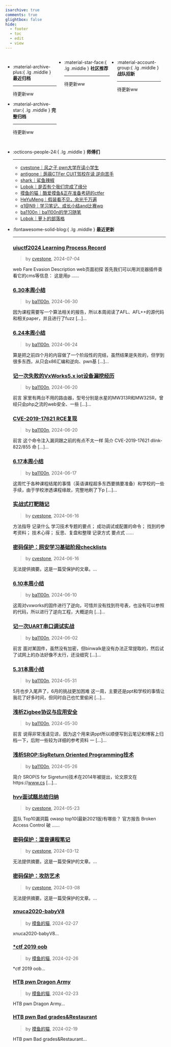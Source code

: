```yaml
---
isarchive: true
comments: true
glightbox: false
hide:
  - footer
  - toc
  - edit
  - view
---
```


<div class="grid" style="display: grid;grid-template-columns: 32% 33% 32%;" markdown>

<div class="grid cards" style="display: grid; grid-template-columns: 1fr;" markdown>

-   :material-archive-plus:{ .lg .middle } __最近归档__

    ---

    待更新ww


-   :material-archive-star:{ .lg .middle } __完整归档__

    ---

    待更新ww



</div>

<div class="grid cards" markdown>

-   :material-star-face:{ .lg .middle } __社区推荐__

    ---

    待更新ww


</div>

<div class="grid cards" markdown>

-   :material-account-group:{ .lg .middle } __战队招新__

    ---

    待更新ww


</div>

</div>

<div class="grid cards" markdown>

-   :octicons-people-24:{ .lg .middle } __师傅们__

    ---
    - [cvestone｜风之子 pwn大学在读小学生](https://www.su-cvestone.cn/)
    - [antigone｜蒟蒻CTFer CUIT驾校在读 逆向苦手](https://antigone4224.github.io/)
    - [shark｜鲨鱼辣椒](https://www.shark45.cn/)
    - [Lobok｜是否有个我们完成了缘分](http://dis4.cn/)
    - [摸鱼的猫｜酷爱摸鱼&正在准备考研的ctfer](https://blog.csdn.net/qq_62172019/)
    - [HeYuMeng｜假装看不见，余光千万遍](http://www.heyumeng.online/)
    - [q1@N9｜学习笔记、成长小结and比赛wp](https://qsheep24.wordpress.com)
    - [ba1100n｜ba1100n的学习随笔](http://www.ba1100n.tech)
    - [Lobok｜萝卜的部落格](https://dis4.cn)

</div>
<div class="grid cards" markdown>

-   :fontawesome-solid-blog:{ .lg .middle } __最近更新__

    ---
    ### [uiuctf2024 Learning Process Record](https://www.su-cvestone.cn/445/)  
    >by [cvestone](https://www.su-cvestone.cn/), 2024-07-04

    web Fare Evasion Description web页面初探 首先我们可以用浏览器插件查看它的cms等信息： 这是用p ......
    ### [6.30本周小结](http://ba1100n.tech/after_meal/6-30%e6%9c%ac%e5%91%a8%e5%b0%8f%e7%bb%93/)  
    >by [ba1100n](http://www.ba1100n.tech), 2024-06-30

    因为课程需要写一个算法相关的报告，所以本周阅读了AFL、AFL++的源代码和相关paper，并且进行了fuzz […]...
    ### [6.24本周小结](http://ba1100n.tech/after_meal/6-24%e6%9c%ac%e5%91%a8%e5%b0%8f%e7%bb%93/)  
    >by [ba1100n](http://www.ba1100n.tech), 2024-06-24

    算是把之前四个月的内容做了一个阶段性的完结，虽然结果是失败的，但学到很多东西，从只会x86汇编和逆向、pwn基 […]...
    ### [记一次失败的VxWorks5.x iot设备漏挖经历](http://ba1100n.tech/iot_security/%e8%ae%b0%e4%b8%80%e6%ac%a1%e5%a4%b1%e8%b4%a5%e7%9a%84vxworks5-x-iot%e8%ae%be%e5%a4%87%e6%bc%8f%e6%8c%96%e7%bb%8f%e5%8e%86/)  
    >by [ba1100n](http://www.ba1100n.tech), 2024-06-20

    前言 家里有两台不用的路由器，型号分别是水星的MW313R和MW325R，曾经只会php之流的web安全、一些 […]...
    ### [CVE-2019-17621 RCE复现](http://ba1100n.tech/iot_security/cve-2019-17621-rce%e5%a4%8d%e7%8e%b0/)  
    >by [ba1100n](http://www.ba1100n.tech), 2024-06-20

    前言 这个命令注入漏洞跟之前的有点不太一样 简介 CVE-2019-17621 dlink-822/855 命 […]...
    ### [6.17本周小结](http://ba1100n.tech/after_meal/6-17%e6%9c%ac%e5%91%a8%e5%b0%8f%e7%bb%93/)  
    >by [ba1100n](http://www.ba1100n.tech), 2024-06-17

    这周忙于各种课程结尾的事情（英语课程超多东西要搞要准备）和学校的一些手续，由于学校渗透课程缘故，完整地刷了下p […]...
    ### [实战式打靶随记](https://www.su-cvestone.cn/423/)  
    >by [cvestone](https://www.su-cvestone.cn/), 2024-06-16

    方法指导 记录什么 学习技术专题的要点； 成功调试或配置的命令； 找到的参考资料； 技术⼼得； 反思、复盘和整理 记录方式 要点式 ......
    ### [密码保护：网安学习基础阶段checklists](https://www.su-cvestone.cn/419/)  
    >by [cvestone](https://www.su-cvestone.cn/), 2024-06-16

    无法提供摘要。这是一篇受保护的文章。...
    ### [6.10本周小结](http://ba1100n.tech/after_meal/6-10%e6%9c%ac%e5%91%a8%e5%b0%8f%e7%bb%93/)  
    >by [ba1100n](http://www.ba1100n.tech), 2024-06-10

    这周对vxworks的固件进行了逆向，可惜并没有找到符号表，也没有可以参照的代码，所以进行了逆向工程，大概逆向 […]...
    ### [记一次UART串口调试实战](http://ba1100n.tech/iot_basic/%e8%ae%b0%e4%b8%80%e6%ac%a1uart%e4%b8%b2%e5%8f%a3%e8%b0%83%e8%af%95%e5%ae%9e%e6%88%98/)  
    >by [ba1100n](http://www.ba1100n.tech), 2024-06-02

    前言 面对某固件，虽然没有加密，但binwalk是没有办法正常提取的，然后试了试网上的办法好像不太行，还没细究 […]...
    ### [5.31本周小结](http://ba1100n.tech/after_meal/5-31%e6%9c%ac%e5%91%a8%e5%b0%8f%e7%bb%93/)  
    >by [ba1100n](http://www.ba1100n.tech), 2024-05-31

    5月也步入尾声了，6月的挑战更加困难 这一周，主要还是ppt和学校的事情让我花了好多时间，但同时自己也忙里偷闲 […]...
    ### [浅析Zigbee协议与应用安全](http://ba1100n.tech/iot_security/%e6%b5%85%e6%9e%90zigbee%e5%8d%8f%e8%ae%ae%e4%b8%8e%e5%ba%94%e7%94%a8%e5%ae%89%e5%85%a8/)  
    >by [ba1100n](http://www.ba1100n.tech), 2024-05-30

    前言 说得非常浅请见谅，因为这个用来讲ppt所以顺便写到云笔记和博客上归档一下，后附一些较为详细的参考资料 一 […]...
    ### [浅析SROP:SigReturn Oriented Programming技术](http://ba1100n.tech/binary_security/%e6%b5%85%e6%9e%90sigreturn-oriented-programming/)  
    >by [ba1100n](http://www.ba1100n.tech), 2024-05-26

    简介 SROP(S for Sigreturn)技术在2014年被提出，论文原文在https://www.cs […]...
    ### [hvv面试题总结归纳](https://www.su-cvestone.cn/412/)  
    >by [cvestone](https://www.su-cvestone.cn/), 2024-05-23

    蓝队 Top10漏洞篇 owasp top10(最新2021版)有哪些？ 官方报告 Broken Access Control 破 ......
    ### [密码保护：混音课程笔记](https://www.su-cvestone.cn/308/)  
    >by [cvestone](https://www.su-cvestone.cn/), 2024-03-12

    无法提供摘要。这是一篇受保护的文章。...
    ### [密码保护：攻防艺术](https://www.su-cvestone.cn/260/)  
    >by [cvestone](https://www.su-cvestone.cn/), 2024-03-08

    无法提供摘要。这是一篇受保护的文章。...
    ### [xnuca2020-babyV8](https://blog.csdn.net/qq_62172019/article/details/136332456)  
    >by [摸鱼的猫](https://blog.csdn.net/qq_62172019/), 2024-02-27

    xnuca2020-babyV8...
    ### [*ctf 2019 oob](https://blog.csdn.net/qq_62172019/article/details/136294799)  
    >by [摸鱼的猫](https://blog.csdn.net/qq_62172019/), 2024-02-26

    *ctf 2019 oob...
    ### [HTB pwn Dragon Army](https://blog.csdn.net/qq_62172019/article/details/136264417)  
    >by [摸鱼的猫](https://blog.csdn.net/qq_62172019/), 2024-02-23

    HTB pwn Dragon Army...
    ### [HTB pwn Bad grades&Restaurant](https://blog.csdn.net/qq_62172019/article/details/136181222)  
    >by [摸鱼的猫](https://blog.csdn.net/qq_62172019/), 2024-02-19

    HTB pwn Bad grades&Restaurant...

</div>
